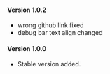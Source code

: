 #### Version 1.0.2

  * wrong github link fixed
  * debug bar text align changed
  
#### Version 1.0.0

  * Stable version added.
